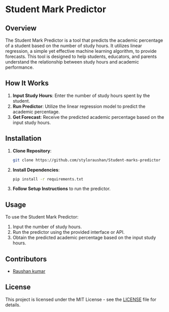 # Student Mark Predictor

## Overview

The Student Mark Predictor is a tool that predicts the academic percentage of a student based on the number of study hours. It utilizes linear regression, a simple yet effective machine learning algorithm, to provide forecasts. This tool is designed to help students, educators, and parents understand the relationship between study hours and academic performance.

## How It Works

1. **Input Study Hours**: Enter the number of study hours spent by the student.
2. **Run Predictor**: Utilize the linear regression model to predict the academic percentage.
3. **Get Forecast**: Receive the predicted academic percentage based on the input study hours.

## Installation

1. **Clone Repository**:

    ```bash
    git clone https://github.com/styloraushan/Student-marks-predictor
    ```

2. **Install Dependencies**:

    ```bash
    pip install -r requirements.txt
    ```

3. **Follow Setup Instructions** to run the predictor.

## Usage

To use the Student Mark Predictor:

1. Input the number of study hours.
2. Run the predictor using the provided interface or API.
3. Obtain the predicted academic percentage based on the input study hours.

## Contributors

- [Raushan kumar](https://github.com/styloraushan)
  
## License

This project is licensed under the MIT License - see the [LICENSE](LICENSE) file for details.
